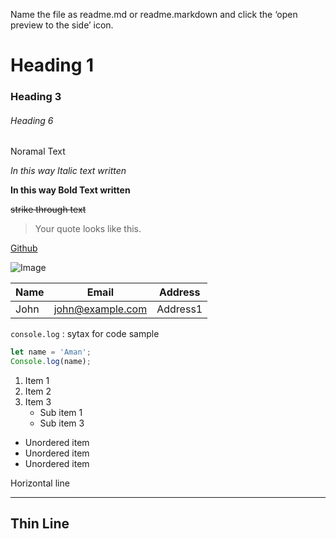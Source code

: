 Name the file as readme.md or readme.markdown and click the ‘open preview to the side’ icon.

# Heading 1
### Heading 3
###### Heading 6

Noramal Text

_In this way Italic text written_

**In this way Bold Text written**

~~strike through text~~

>Your quote looks like this.

[Github](https://www.github.com/imkraman "Aman Github")

![Image](https://cdn2.iconfinder.com/data/icons/cute-robot-3/512/937-24-512.png)

|Name|Email|Address|
|----|-----|-------|
|John|john@example.com|Address1|

`console.log` : sytax for code sample

``` JavaScript
let name = 'Aman';
Console.log(name);
```
1. Item 1
2. Item 2
3. Item 3
   * Sub item 1
   * Sub item 3
* Unordered item
* Unordered item
* Unordered item

Horizontal line
***

Thin Line
---